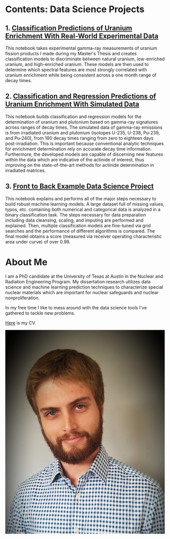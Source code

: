 
# Contents: Data Science Projects

## 1. [Classification Predictions of Uranium Enrichment With Real-World Experimental Data](CoincidenceModel/CoincidenceModel_Clean.md)
This notebook takes experimental gamma-ray measurements of uranium fission products I made during my Master's Thesis and creates classification models to discriminate between natural uranium, low-enriched uranium, and high-enriched uranium. These models are then used to determine which spectral features are most strongly correlated with uranium enrichment while being consistent across a one month range of decay times.

## 2. [Classification and Regression Predictions of Uranium Enrichment With Simulated Data](SCALE_05_2019/SCALE_05_08_2019.md)
This notebook builds classification and regression models for the determination of uranium and plutonium based on gamma-ray signatures across ranges of decay times. The simulated data of gamma-ray emissions is from irradiated uranium and plutonium (isotopes U-235, U-238, Pu-239, and Pu-240), from 180 decay times ranging from zero to eighteen days post-irradiation. This is important because conventional analytic techniques for enrichment determination rely on accurate decay time information. Furthermore, the developed models are capable of discerning new features within the data which are indicative of the actinide of interest, thus improving on the state-of-the-art methods for actinide determination in irradiated matrices.

## 3. [Front to Back Example Data Science Project](StateFarm/StateFarm.md)
This notebook explains and performs all of the major steps necessary to build robust machine learning models. A large dataset full of missing values, typos, etc. containing both numerical and categorical data is analyzed in a binary classification task. The steps necessary for data preparation including data cleansing, scaling, and imputing are performed and explained. Then, multiple classification models are fine-tuned via grid searches and the performance of different algorithms is compared. The final model obtains a score (measured via receiver operating characteristic area under curve) of over 0.98.

# About Me

I am a PhD candidate at the University of Texas at Austin in the Nuclear and Radiation Engineering Program. My dissertation research utilizes data science and machine learning prediction techniques to characterize special nuclear materials which are important for nuclear safeguards and nuclear nonproliferation. 

In my free time I like to mess around with the data science tools I've gathered to tackle new problems.

[Here](Adam_Drescher_CV.pdf) is my CV.

![Image](38011685_10215498402880927_7228843852281413632_o.jpg)





